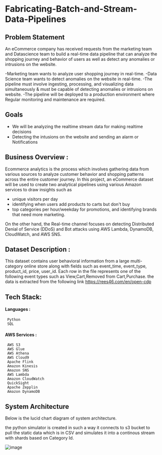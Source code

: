 # Fabricating-Batch-and-Stream-Data-Pipelines

## Problem Statement

An eCommerce company has received requests from the marketing team and Datascience team to build a real-time data pipeline that can analyze the shopping journey and behavior of users as well as detect any anomalies or intrusions on the website.

-Marketing team wants to analyze user shopping journey in real-time.
-Data Science team wants to detect anomalies on the website in real-time.
-The pipeline must involve ingesting, processing, and visualizing data simultaneously & must be capable of detecting anomalies or intrusions on website.
-The pipeline will be deployed to a production environment where Regular monitoring and maintenance are required.

## Goals

- We will be analyzing the realtime stream data for making realtime decisions
- Detecting the intusions on the website and sending an alarm or Notifications
## Business Overview :
Ecommerce analytics is the process which involves gathering data from various sources to analyze customer behavior and shopping patterns across the entire customer journey. In this project, an eCommerce dataset will be used to create two analytical pipelines using various Amazon services to draw insights such as 

- unique visitors per day 
- identifying when users add products to carts but don't buy 
- top categories per hour/weekday for promotions, and identifying brands that need more marketing. 

On the other hand, the Real-time channel focuses on detecting Distributed Denial of Service (DDoS) and Bot attacks using AWS Lambda, DynamoDB, CloudWatch, and AWS SNS.
     
## Dataset Description :

This dataset contains user behavioral information from a large multi-category online store along with fields such as event_time, event_type, product_id, price, user_id. Each row in the file represents one of the following event types such as View,Cart,Removed from Cart,Purchase. the data is extracted from the following link https://rees46.com/en/open-cdp

## Tech Stack:
#### Languages : 
     Python
     SQL
#### AWS Services :
     AWS S3
     AWS Glue
     AWS Athena
     AWS Cloud9
     Apache Flink
     Amazon Kinesis
     Amazon SNS
     AWS Lambda
     Amazon CloudWatch
     QuickSight
     Apache Zepplin
     Amazon DynamoDB
     
## System Architecture 

Below is the lucid chart diagram of system architecture. 

the python simulator is created in such a way it connects to s3 bucket to pull the static data which is in CSV and simulates it into a continous stream with shards based on Category Id.



  
![image](https://user-images.githubusercontent.com/83365184/222992271-4c3f3f06-fb32-4664-9968-b52d5ba93a34.png)

